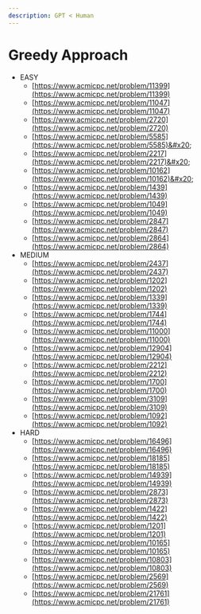 ```yaml
---
description: GPT < Human
---
```


# Greedy Approach

* EASY
  * [https://www.acmicpc.net/problem/11399](https://www.acmicpc.net/problem/11399)
  * [https://www.acmicpc.net/problem/11047](https://www.acmicpc.net/problem/11047)
  * [https://www.acmicpc.net/problem/2720](https://www.acmicpc.net/problem/2720)
  * [https://www.acmicpc.net/problem/5585](https://www.acmicpc.net/problem/5585)&#x20;
  * [https://www.acmicpc.net/problem/2217](https://www.acmicpc.net/problem/2217)&#x20;
  * [https://www.acmicpc.net/problem/10162](https://www.acmicpc.net/problem/10162)&#x20;
  * [https://www.acmicpc.net/problem/1439](https://www.acmicpc.net/problem/1439)
  * [https://www.acmicpc.net/problem/1049](https://www.acmicpc.net/problem/1049)
  * [https://www.acmicpc.net/problem/2847](https://www.acmicpc.net/problem/2847)
  * [https://www.acmicpc.net/problem/2864](https://www.acmicpc.net/problem/2864)
* MEDIUM
  * [https://www.acmicpc.net/problem/2437](https://www.acmicpc.net/problem/2437)
  * [https://www.acmicpc.net/problem/1202](https://www.acmicpc.net/problem/1202)
  * [https://www.acmicpc.net/problem/1339](https://www.acmicpc.net/problem/1339)
  * [https://www.acmicpc.net/problem/1744](https://www.acmicpc.net/problem/1744)
  * [https://www.acmicpc.net/problem/11000](https://www.acmicpc.net/problem/11000)
  * [https://www.acmicpc.net/problem/12904](https://www.acmicpc.net/problem/12904)
  * [https://www.acmicpc.net/problem/2212](https://www.acmicpc.net/problem/2212)
  * [https://www.acmicpc.net/problem/1700](https://www.acmicpc.net/problem/1700)
  * [https://www.acmicpc.net/problem/3109](https://www.acmicpc.net/problem/3109)
  * [https://www.acmicpc.net/problem/1092](https://www.acmicpc.net/problem/1092)
* HARD
  * [https://www.acmicpc.net/problem/16496](https://www.acmicpc.net/problem/16496)
  * [https://www.acmicpc.net/problem/18185](https://www.acmicpc.net/problem/18185)
  * [https://www.acmicpc.net/problem/14939](https://www.acmicpc.net/problem/14939)
  * [https://www.acmicpc.net/problem/2873](https://www.acmicpc.net/problem/2873)
  * [https://www.acmicpc.net/problem/1422](https://www.acmicpc.net/problem/1422)
  * [https://www.acmicpc.net/problem/1201](https://www.acmicpc.net/problem/1201)
  * [https://www.acmicpc.net/problem/10165](https://www.acmicpc.net/problem/10165)
  * [https://www.acmicpc.net/problem/10803](https://www.acmicpc.net/problem/10803)
  * [https://www.acmicpc.net/problem/2569](https://www.acmicpc.net/problem/2569)
  * [https://www.acmicpc.net/problem/21761](https://www.acmicpc.net/problem/21761)

